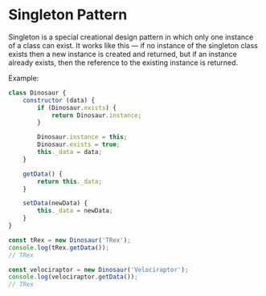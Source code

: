 # Singleton Pattern
Singleton is a special creational design pattern in which only one instance of a class can exist.
It works like this — if no instance of the singleton class exists then a new instance is created and returned, but if an instance already exists, then the reference to the existing instance is returned.

Example:
```javascript
class Dinosaur {
    constructor (data) {
        if (Dinosaur.exists) {
            return Dinosaur.instance;
        }

        Dinosaur.instance = this;
        Dinosaur.exists = true;
        this._data = data;
    }

    getData() {
        return this._data;
    }

    setData(newData) {
        this._data = newData;
    }
}

const tRex = new Dinosaur('TRex');
console.log(tRex.getData());
// TRex

const velociraptor = new Dinosaur('Velociraptor');
console.log(velociraptor.getData());
// TRex
```

